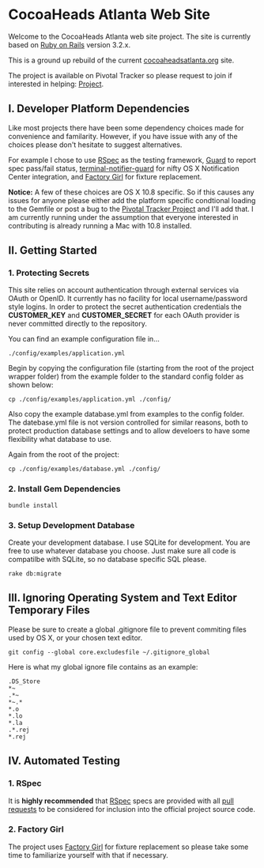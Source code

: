CocoaHeads Atlanta Web Site
==========================

Welcome to the CocoaHeads Atlanta web site project. The site is currently based on [Ruby on Rails](http://rubyonrails.org) version 3.2.x.

This is a ground up rebuild of the current [cocoaheadsatlanta.org](http://cocoaheadsatlanta.org) site. 

The project is available on Pivotal Tracker so please request to join if interested in helping: [Project](https://www.pivotaltracker.com/projects/23115).

I. Developer Platform Dependencies
-------------------------------

Like most projects there have been some dependency choices made for convenience and familarity. However, if you have issue with any of the choices please don't hesitate to suggest alternatives.

For example I chose to use [RSpec](https://github.com/rspec/rspec-rails) as the testing framework, [Guard](https://github.com/guard/guard-rspec) to report spec pass/fail status, [terminal-notifier-guard](https://github.com/Springest/terminal-notifier-guard) for nifty OS X Notification Center integration, and [Factory Girl](https://github.com/thoughtbot/factory\_girl\_rails) for fixture replacement.

**Notice:** A few of these choices are OS X 10.8 specific. So if this causes any issues for anyone please either add the platform specific condtional loading to the Gemfile or post a bug to the [Pivotal Tracker Project](https://www.pivotaltracker.com/projects/23115) and I'll add that. I am currently running under the assumption that everyone interested in contributing is already running a Mac with 10.8 installed.

II. Getting Started
-------------------

### 1. Protecting Secrets

This site relies on account authentication through external services via OAuth or OpenID. It currently has no facility for local username/password style logins. In order to protect the secret authentication credentials the **CUSTOMER\_KEY** and **CUSTOMER\_SECRET** for each OAuth provider is never committed directly to the repository.

You can find an example configuration file in...

    ./config/examples/application.yml

Begin by copying the configuration file (starting from the root of the project wrapper folder) from the example folder to the standard config folder as shown below:

    cp ./config/examples/application.yml ./config/

Also copy the example database.yml from examples to the config folder. The datebase.yml file is not version controlled for similar reasons, both to protect production database settings and to allow develoers to have some flexibility what database to use.

Again from the root of the project:

    cp ./config/examples/database.yml ./config/

### 2. Install Gem Dependencies

    bundle install

### 3. Setup Development Database

Create your development database. I use SQLite for development. You are free to use whatever database you choose. Just make sure all code is compatilbe with SQLite, so no database specific SQL please.

    rake db:migrate

III. Ignoring Operating System and Text Editor Temporary Files
--------------------------------------------------------------

Please be sure to create a global .gitignore file to prevent commiting files used by OS X, or your chosen text editor.

    git config --global core.excludesfile ~/.gitignore_global

Here is what my global ignore file contains as an example:

    .DS_Store
    *~
    .*~
    *~.*
    *.o
    *.lo
    *.la
    .*.rej
    *.rej

IV. Automated Testing
----------------------

### 1. RSpec

It is **highly recommended** that [RSpec](https://github.com/rspec/rspec-rails) specs are provided with all [pull requests](https://help.github.com/articles/using-pull-requests) to be considered for inclusion into the official project source code.

### 2. Factory Girl

The project uses [Factory Girl](https://github.com/thoughtbot/factory\_girl\_rails) for fixture replacement so please take some time to familiarize yourself with that if necessary.

